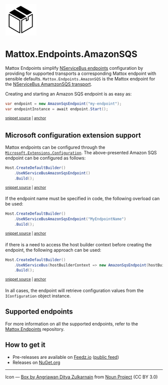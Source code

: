 <img src="assets/icon.png" width="100" />

# Mattox.Endpoints.AmazonSQS

Mattox Endpoints simplify [NServiceBus endpoints](https://docs.particular.net/nservicebus/) configuration by providing for supported transports a corresponding Mattox endpoint with sensible defaults. `Mattox.Endpoints.AmazonSQS` is the Mattox endpoint for the [NServiceBus AmamzonSQS transport](https://docs.particular.net/transports/sqs/).

Creating and starting an Amazon SQS endpoint is as easy as:

<!-- snippet: BasicEndpointUsage -->
<a id='snippet-BasicEndpointUsage'></a>
```cs
var endpoint = new AmazonSqsEndpoint("my-endpoint");
var endpointInstance = await endpoint.Start();
```
<sup><a href='/src/Snippets/BasicEndpoint.cs#L9-L12' title='Snippet source file'>snippet source</a> | <a href='#snippet-BasicEndpointUsage' title='Start of snippet'>anchor</a></sup>
<!-- endSnippet -->

## Microsoft configuration extension support

Mattox endpoints can be configured through the [`Microsoft.Extensions.Configuration`](https://www.nuget.org/packages/Microsoft.Extensions.Configuration). The above-presented Amazon SQS endpoint can be configured as follows:

<!-- snippet: UseWithHostUseNServiceBusAmazonSqsEndpoint -->
<a id='snippet-UseWithHostUseNServiceBusAmazonSqsEndpoint'></a>
```cs
Host.CreateDefaultBuilder()
    .UseNServiceBusAmazonSqsEndpoint()
    .Build();
```
<sup><a href='/src/Snippets/UseWithHost.cs#L17-L21' title='Snippet source file'>snippet source</a> | <a href='#snippet-UseWithHostUseNServiceBusAmazonSqsEndpoint' title='Start of snippet'>anchor</a></sup>
<!-- endSnippet -->

If the endpoint name must be specified in code, the following overload can be used:

<!-- snippet: UseWithHostUseNServiceBusAmazonSqsEndpointWithEndpointName -->
<a id='snippet-UseWithHostUseNServiceBusAmazonSqsEndpointWithEndpointName'></a>
```cs
Host.CreateDefaultBuilder()
    .UseNServiceBusAmazonSqsEndpoint("MyEndpointName")
    .Build();
```
<sup><a href='/src/Snippets/UseWithHost.cs#L23-L27' title='Snippet source file'>snippet source</a> | <a href='#snippet-UseWithHostUseNServiceBusAmazonSqsEndpointWithEndpointName' title='Start of snippet'>anchor</a></sup>
<!-- endSnippet -->

if there is a need to access the host builder context before creating the endpoint, the following approach can be used:

<!-- snippet: UseWithHost -->
<a id='snippet-UseWithHost'></a>
```cs
Host.CreateDefaultBuilder()
    .UseNServiceBus(hostBuilderContext => new AmazonSqsEndpoint(hostBuilderContext.Configuration))
    .Build();
```
<sup><a href='/src/Snippets/UseWithHost.cs#L11-L15' title='Snippet source file'>snippet source</a> | <a href='#snippet-UseWithHost' title='Start of snippet'>anchor</a></sup>
<!-- endSnippet -->

In all cases, the endpoint will retrieve configuration values from the `IConfiguration` object instance.

## Supported endpoints

For more information on all the supported endpoints, refer to the [Mattox.Endpoints](https://github.com/mauroservienti/Mattox.Endpoints#supported-endpoints) repository.

## How to get it

- Pre-releases are available on [Feedz.io](https://feedz.io/) ([public feed](https://f.feedz.io/mauroservienti/pre-releases/nuget/index.json))
- Releases on [NuGet.org](https://www.nuget.org/packages?q=Mattox)

---

Icon — [Box by Angriawan Ditya Zulkarnain](https://thenounproject.com/icon/box-1298424/) from [Noun Project](https://thenounproject.com/browse/icons/term/box/) (CC BY 3.0)
